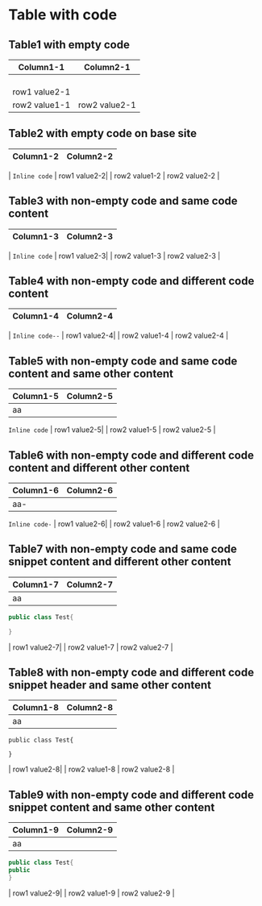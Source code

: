 # Table with code
## Table1 with empty code
| Column1-1 | Column2-1 |
| ------------- | ----------- |
| ` `
| row1 value2-1|
| row2 value1-1  | row2 value2-1 |

## Table2 with empty code on base site
| Column1-2 | Column2-2 |
| ------------- | ----------- |
| 
` Inline code `
| row1 value2-2|
| row2 value1-2  | row2 value2-2 |

## Table3 with non-empty code and same code content
| Column1-3 | Column2-3|
| ------------- | ----------- |
| 
`Inline code`
| row1 value2-3|
| row2 value1-3  | row2 value2-3 |

## Table4 with non-empty code and different code content
| Column1-4 | Column2-4|
| ------------- | ----------- |
| 
`Inline code--`
| row1 value2-4|
| row2 value1-4  | row2 value2-4 |

## Table5 with non-empty code and same code content and same other content
| Column1-5 | Column2-5|
| ------------- | ----------- |
| aa
`Inline code`
| row1 value2-5|
| row2 value1-5  | row2 value2-5 |

## Table6 with non-empty code and different code content and different other content
| Column1-6 | Column2-6|
| ------------- | ----------- |
| aa-
`Inline code-`
| row1 value2-6|
| row2 value1-6  | row2 value2-6 |

## Table7 with non-empty code and same code snippet content and different other content
| Column1-7 | Column2-7|
| ------------- | ----------- |
| aa
```c#
public class Test{

}
```
| row1 value2-7|
| row2 value1-7  | row2 value2-7 |

## Table8 with non-empty code and different code snippet header and same other content
| Column1-8 | Column2-8|
| ------------- | ----------- |
| aa
```f#
public class Test{

}
```
| row1 value2-8|
| row2 value1-8  | row2 value2-8 |

## Table9 with non-empty code and different code snippet content and same other content
| Column1-9 | Column2-9|
| ------------- | ----------- |
| aa
```c#
public class Test{
public
}
```
| row1 value2-9|
| row2 value1-9  | row2 value2-9 |